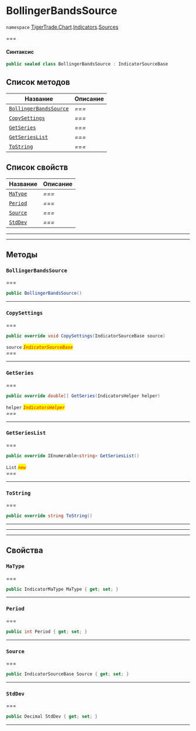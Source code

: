 # BollingerBandsSource

`namespace` [TigerTrade.Chart](../../../../).[Indicators](../).[Sources](./)

\===

#### Синтаксис

```csharp
public sealed class BollingerBandsSource : IndicatorSourceBase
```

## Список методов

| Название                                                                         | Описание |
| -------------------------------------------------------------------------------- | -------- |
| [`BollingerBandsSource`](bollingerbandssource.cs.md#method-bollingerbandssource) | _===_    |
| [`CopySettings`](bollingerbandssource.cs.md#method-copysettings)                 | _===_    |
| [`GetSeries`](bollingerbandssource.cs.md#method-getseries)                       | _===_    |
| [`GetSeriesList`](bollingerbandssource.cs.md#method-getserieslist)               | _===_    |
| [`ToString`](bollingerbandssource.cs.md#method-tostring)                         | _===_    |

## Список свойств

| Название                                               | Описание |
| ------------------------------------------------------ | -------- |
| [`MaType`](bollingerbandssource.cs.md#property-matype) | _===_    |
| [`Period`](bollingerbandssource.cs.md#property-period) | _===_    |
| [`Source`](bollingerbandssource.cs.md#property-source) | _===_    |
| [`StdDev`](bollingerbandssource.cs.md#property-stddev) | _===_    |

***

***

## Методы

### `BollingerBandsSource` <a href="#method-bollingerbandssource" id="method-bollingerbandssource"></a>

\===

```csharp
public BollingerBandsSource()
```

***

### `CopySettings` <a href="#method-copysettings" id="method-copysettings"></a>

\===

```csharp
public override void CopySettings(IndicatorSourceBase source)
```

`source` _<mark style="color:red;">`IndicatorSourceBase`</mark>_\
_===_

***

### `GetSeries` <a href="#method-getseries" id="method-getseries"></a>

\===

```csharp
public override double[] GetSeries(IndicatorsHelper helper)
```

`helper` _<mark style="color:red;">`IndicatorsHelper`</mark>_\
_===_

***

### `GetSeriesList` <a href="#method-getserieslist" id="method-getserieslist"></a>

\===

```csharp
public override IEnumerable<string> GetSeriesList()
```

`List` _<mark style="color:red;">`new`</mark>_\
_===_

***

### `ToString` <a href="#method-tostring" id="method-tostring"></a>

\===

```csharp
public override string ToString()
```

***

***

***

## Свойства

### `MaType` <a href="#property-matype" id="property-matype"></a>

\===

```csharp
public IndicatorMaType MaType { get; set; }
```

***

### `Period` <a href="#property-period" id="property-period"></a>

\===

```csharp
public int Period { get; set; }
```

***

### `Source` <a href="#property-source" id="property-source"></a>

\===

```csharp
public IndicatorSourceBase Source { get; set; }
```

***

### `StdDev` <a href="#property-stddev" id="property-stddev"></a>

\===

```csharp
public Decimal StdDev { get; set; }
```

***
